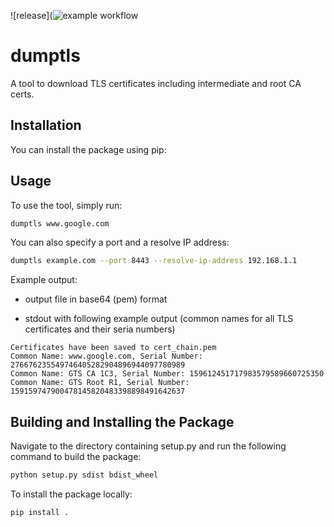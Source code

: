 ![release](![example workflow](https://github.com/SCGIS-Wales/dumptls/blob/main/.github/workflows/release.yml/badge.svg)

# dumptls

A tool to download TLS certificates including intermediate and root CA certs.

## Installation

You can install the package using pip:


## Usage

To use the tool, simply run:

```bash
dumptls www.google.com
```

You can also specify a port and a resolve IP address:

```bash
dumptls example.com --port 8443 --resolve-ip-address 192.168.1.1
```

Example output:

- output file in base64 (pem) format

- stdout with following example output (common names for all TLS certificates and their seria numbers)

```
Certificates have been saved to cert_chain.pem
Common Name: www.google.com, Serial Number: 276676235549746405282904896944097780989
Common Name: GTS CA 1C3, Serial Number: 159612451717983579589660725350
Common Name: GTS Root R1, Serial Number: 159159747900478145820483398898491642637
```



##  Building and Installing the Package

Navigate to the directory containing setup.py and run the following command to build the package:

```bash
python setup.py sdist bdist_wheel
```

To install the package locally:

```bash
pip install .
```
